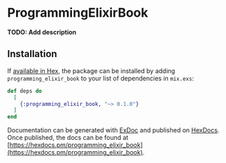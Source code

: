 # ProgrammingElixirBook

**TODO: Add description**

## Installation

If [available in Hex](https://hex.pm/docs/publish), the package can be installed
by adding `programming_elixir_book` to your list of dependencies in `mix.exs`:

```elixir
def deps do
  [
    {:programming_elixir_book, "~> 0.1.0"}
  ]
end
```

Documentation can be generated with [ExDoc](https://github.com/elixir-lang/ex_doc)
and published on [HexDocs](https://hexdocs.pm). Once published, the docs can
be found at [https://hexdocs.pm/programming_elixir_book](https://hexdocs.pm/programming_elixir_book).


